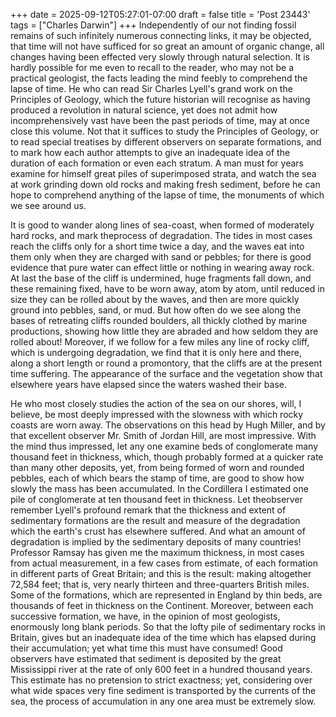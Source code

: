 +++
date = 2025-09-12T05:27:01-07:00
draft = false
title = 'Post 23443'
tags = ["Charles Darwin"]
+++
Independently of our not finding fossil remains of such infinitely numerous connecting links, it may be objected, that time will not have sufficed for so great an amount of organic change, all changes having been effected very slowly through natural selection. It is hardly possible for me even to recall to the reader, who may not be a practical geologist, the facts leading the mind feebly to comprehend the lapse of time. He who can read Sir Charles Lyell's grand work on the Principles of Geology, which the future historian will recognise as having produced a revolution in natural science, yet does not admit how incomprehensively vast have been the past periods of time, may at once close this volume. Not that it suffices to study the Principles of Geology, or to read special treatises by different observers on separate formations, and to mark how each author attempts to give an inadequate idea of the duration of each formation or even each stratum. A man must for years examine for himself great piles of superimposed strata, and watch the sea at work grinding down old rocks and making fresh sediment, before he can hope to comprehend anything of the lapse of time, the monuments of which we see around us.

It is good to wander along lines of sea-coast, when formed of moderately hard rocks, and mark theprocess of degradation. The tides in most cases reach the cliffs only for a short time twice a day, and the waves eat into them only when they are charged with sand or pebbles; for there is good evidence that pure water can effect little or nothing in wearing away rock. At last the base of the cliff is undermined, huge fragments fall down, and these remaining fixed, have to be worn away, atom by atom, until reduced in size they can be rolled about by the waves, and then are more quickly ground into pebbles, sand, or mud. But how often do we see along the bases of retreating cliffs rounded boulders, all thickly clothed by marine productions, showing how little they are abraded and how seldom they are rolled about! Moreover, if we follow for a few miles any line of rocky cliff, which is undergoing degradation, we find that it is only here and there, along a short length or round a promontory, that the cliffs are at the present time suffering. The appearance of the surface and the vegetation show that elsewhere years have elapsed since the waters washed their base.

He who most closely studies the action of the sea on our shores, will, I believe, be most deeply impressed with the slowness with which rocky coasts are worn away. The observations on this head by Hugh Miller, and by that excellent observer Mr. Smith of Jordan Hill, are most impressive. With the mind thus impressed, let any one examine beds of conglomerate many thousand feet in thickness, which, though probably formed at a quicker rate than many other deposits, yet, from being formed of worn and rounded pebbles, each of which bears the stamp of time, are good to show how slowly the mass has been accumulated. In the Cordillera I estimated one pile of conglomerate at ten thousand feet in thickness. Let theobserver remember Lyell's profound remark that the thickness and extent of sedimentary formations are the result and measure of the degradation which the earth's crust has elsewhere suffered. And what an amount of degradation is implied by the sedimentary deposits of many countries! Professor Ramsay has given me the maximum thickness, in most cases from actual measurement, in a few cases from estimate, of each formation in different parts of Great Britain; and this is the result: making altogether 72,584 feet; that is, very nearly thirteen and three-quarters British miles. Some of the formations, which are represented in England by thin beds, are thousands of feet in thickness on the Continent. Moreover, between each successive formation, we have, in the opinion of most geologists, enormously long blank periods. So that the lofty pile of sedimentary rocks in Britain, gives but an inadequate idea of the time which has elapsed during their accumulation; yet what time this must have consumed! Good observers have estimated that sediment is deposited by the great Mississippi river at the rate of only 600 feet in a hundred thousand years. This estimate has no pretension to strict exactness; yet, considering over what wide spaces very fine sediment is transported by the currents of the sea, the process of accumulation in any one area must be extremely slow.

